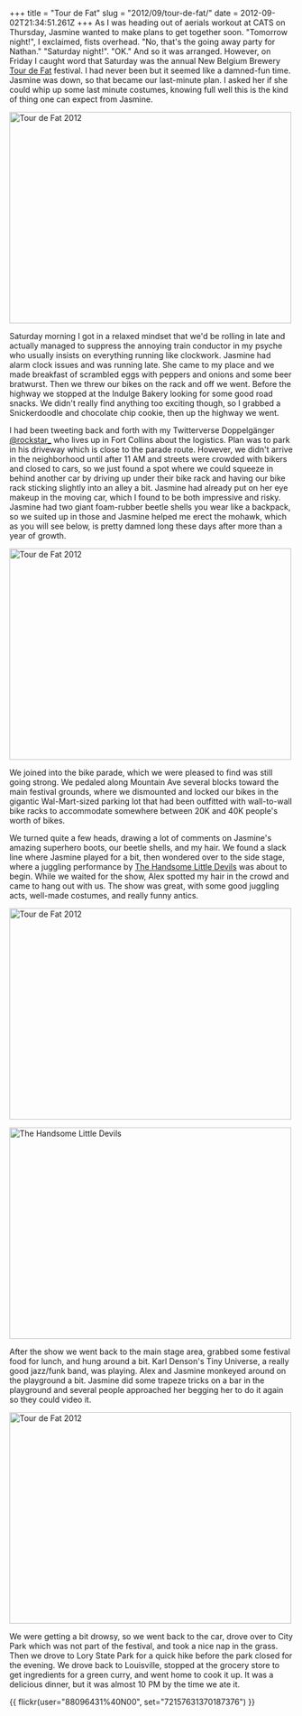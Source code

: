 +++
title = "Tour de Fat"
slug = "2012/09/tour-de-fat/"
date = 2012-09-02T21:34:51.261Z
+++
As I was heading out of aerials workout at CATS on Thursday, Jasmine wanted to make plans to get together soon. "Tomorrow night!", I exclaimed, fists overhead. "No, that's the going away party for Nathan." "Saturday night!". "OK." And so it was arranged. However, on Friday I caught word that Saturday was the annual New Belgium Brewery [Tour de Fat](http://www.newbelgium.com/events/tour-de-fat.aspx) festival. I had never been but it seemed like a damned-fun time. Jasmine was down, so that became our last-minute plan. I asked her if she could whip up some last minute costumes, knowing full well this is the kind of thing one can expect from Jasmine.

<a href="http://www.flickr.com/photos/88096431@N00/7914967610/"
title="Tour de Fat 2012 by Peter Lyons, on Flickr"><img
src="http://farm9.staticflickr.com/8436/7914967610_dbd774136d.jpg"
width="500" height="375" alt="Tour de Fat 2012"></a>

Saturday morning I got in a relaxed mindset that we'd be rolling in late and actually managed to suppress the annoying train conductor in my psyche who usually insists on everything running like clockwork. Jasmine had alarm clock issues and was running late. She came to my place and we made breakfast of scrambled eggs with peppers and onions and some beer bratwurst. Then we threw our bikes on the rack and off we went. Before the highway we stopped at the Indulge Bakery looking for some good road snacks. We didn't really find anything too exciting though, so I grabbed a Snickerdoodle and chocolate chip cookie, then up the highway we went.

I had been tweeting back and forth with my Twitterverse Doppelgänger [@rockstar_](https://twitter.com/rockstar_) who lives up in Fort Collins about the logistics. Plan was to park in his driveway which is close to the parade route. However, we didn't arrive in the neighborhood until after 11 AM and streets were crowded with bikers and closed to cars, so we just found a spot where we could squeeze in behind another car by driving up under their bike rack and having our bike rack sticking slightly into an alley a bit. Jasmine had already put on her eye makeup in the moving car, which I found to be both impressive and risky. Jasmine had two giant foam-rubber beetle shells you wear like a backpack, so we suited up in those and Jasmine helped me erect the mohawk, which as you will see below, is pretty damned long these days after more than a year of growth.

<a href="http://www.flickr.com/photos/88096431@N00/7914990658/" title="Tour de Fat 2012 by Peter Lyons, on Flickr"><img src="http://farm9.staticflickr.com/8456/7914990658_49229d1b61.jpg" width="500" height="375" alt="Tour de Fat 2012"></a>

We joined into the bike parade, which we were pleased to find was still going strong. We pedaled along Mountain Ave several blocks toward the main festival grounds, where we dismounted and locked our bikes in the gigantic Wal-Mart-sized parking lot that had been outfitted with wall-to-wall bike racks to accommodate somewhere between 20K and 40K people's worth of bikes.

We turned quite a few heads, drawing a lot of comments on Jasmine's amazing superhero boots, our beetle shells, and my hair. We found a slack line where Jasmine played for a bit, then wondered over to the side stage, where a juggling performance by [The Handsome Little Devils](http://www.handsomelittledevils.com/) was about to begin. While we waited for the show, Alex spotted my hair in the crowd and came to hang out with us. The show was great, with some good juggling acts, well-made costumes, and really funny antics.

<a href="http://www.flickr.com/photos/88096431@N00/7914978840/"
title="Tour de Fat 2012 by Peter Lyons, on Flickr"><img
src="http://farm9.staticflickr.com/8033/7914978840_343a9d2279.jpg"
width="500" height="375" alt="Tour de Fat 2012"></a>

<a href="http://www.flickr.com/photos/88096431@N00/7914955216/" title="The Handsome Little Devils by Peter Lyons, on Flickr"><img src="http://farm9.staticflickr.com/8460/7914955216_470108ce81.jpg" width="500" height="375" alt="The Handsome Little Devils"></a>

After the show we went back to the main stage area, grabbed some festival food for lunch, and hung around a bit. Karl Denson's Tiny Universe, a really good jazz/funk band, was playing. Alex and Jasmine monkeyed around on the playground a bit. Jasmine did some trapeze tricks on a bar in the playground and several people approached her begging her to do it again so they could video it.

<a href="http://www.flickr.com/photos/88096431@N00/7914927056/" title="Tour de Fat 2012 by Peter Lyons, on Flickr"><img src="http://farm9.staticflickr.com/8460/7914927056_498f0a7f97.jpg" width="500" height="375" alt="Tour de Fat 2012"></a>

We were getting a bit drowsy, so we went back to the car, drove over to City Park which was not part of the festival, and took a nice nap in the grass. Then we drove to Lory State Park for a quick hike before the park closed for the evening. We drove back to Louisville, stopped at the grocery store to get ingredients for a green curry, and went home to cook it up. It was a delicious dinner, but it was almost 10 PM by the time we ate it.

{{ flickr(user="88096431%40N00", set="72157631370187376") }}

